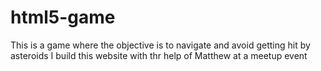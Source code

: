 # html5-game
This is a game where the objective is to navigate and avoid getting hit by asteroids
I build this website with thr help of Matthew at a meetup event
